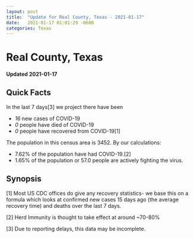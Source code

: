 ```yaml
---
layout: post
title:  "Update for Real County, Texas - 2021-01-17"
date:   2021-01-17 01:01:29 -0600
categories: Texas
---
```


# Real County, Texas
#### Updated 2021-01-17

## Quick Facts

In the last 7 days[3] we project there have been
- *16* new cases of COVID-19
- *0* people have died of COVID-19
- *0* people have recovered from COVID-19[1]

The population in this census area is 3452. By our calculations:
- 7.62% of the population have had COVID-19.[2]
- 1.65% of the population or 57.0 people are actively fighting the virus.

## Synopsis




[1] Most US CDC offices do give any recovery statistics- we base this on a formula which looks at confirmed new cases
15 days ago (the average recovery time) and deaths over the last 7 days.

[2] Herd Immunity is thought to take effect at around ~70-80%

[3] Due to reporting delays, this data may be incomplete.
 
    